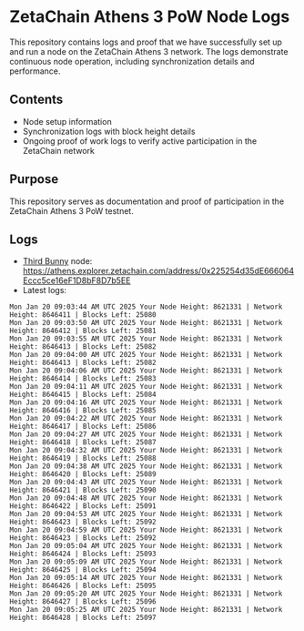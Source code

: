 # ZetaChain Athens 3 PoW Node Logs
This repository contains logs and proof that we have successfully set up and run a node on the ZetaChain Athens 3 network. The logs demonstrate continuous node operation, including synchronization details and performance.

## Contents
- Node setup information
- Synchronization logs with block height details
- Ongoing proof of work logs to verify active participation in the ZetaChain network

## Purpose
This repository serves as documentation and proof of participation in the ZetaChain Athens 3 PoW testnet.

## Logs

- [Third Bunny](https://thirdbunny.xyz/) node: https://athens.explorer.zetachain.com/address/0x225254d35dE666064Eccc5ce16eF1D8bF8D7b5EE
- Latest logs:
```
Mon Jan 20 09:03:44 AM UTC 2025 Your Node Height: 8621331 | Network Height: 8646411 | Blocks Left: 25080
Mon Jan 20 09:03:50 AM UTC 2025 Your Node Height: 8621331 | Network Height: 8646412 | Blocks Left: 25081
Mon Jan 20 09:03:55 AM UTC 2025 Your Node Height: 8621331 | Network Height: 8646413 | Blocks Left: 25082
Mon Jan 20 09:04:00 AM UTC 2025 Your Node Height: 8621331 | Network Height: 8646413 | Blocks Left: 25082
Mon Jan 20 09:04:06 AM UTC 2025 Your Node Height: 8621331 | Network Height: 8646414 | Blocks Left: 25083
Mon Jan 20 09:04:11 AM UTC 2025 Your Node Height: 8621331 | Network Height: 8646415 | Blocks Left: 25084
Mon Jan 20 09:04:16 AM UTC 2025 Your Node Height: 8621331 | Network Height: 8646416 | Blocks Left: 25085
Mon Jan 20 09:04:22 AM UTC 2025 Your Node Height: 8621331 | Network Height: 8646417 | Blocks Left: 25086
Mon Jan 20 09:04:27 AM UTC 2025 Your Node Height: 8621331 | Network Height: 8646418 | Blocks Left: 25087
Mon Jan 20 09:04:32 AM UTC 2025 Your Node Height: 8621331 | Network Height: 8646419 | Blocks Left: 25088
Mon Jan 20 09:04:38 AM UTC 2025 Your Node Height: 8621331 | Network Height: 8646420 | Blocks Left: 25089
Mon Jan 20 09:04:43 AM UTC 2025 Your Node Height: 8621331 | Network Height: 8646421 | Blocks Left: 25090
Mon Jan 20 09:04:48 AM UTC 2025 Your Node Height: 8621331 | Network Height: 8646422 | Blocks Left: 25091
Mon Jan 20 09:04:53 AM UTC 2025 Your Node Height: 8621331 | Network Height: 8646423 | Blocks Left: 25092
Mon Jan 20 09:04:59 AM UTC 2025 Your Node Height: 8621331 | Network Height: 8646423 | Blocks Left: 25092
Mon Jan 20 09:05:04 AM UTC 2025 Your Node Height: 8621331 | Network Height: 8646424 | Blocks Left: 25093
Mon Jan 20 09:05:09 AM UTC 2025 Your Node Height: 8621331 | Network Height: 8646425 | Blocks Left: 25094
Mon Jan 20 09:05:14 AM UTC 2025 Your Node Height: 8621331 | Network Height: 8646426 | Blocks Left: 25095
Mon Jan 20 09:05:20 AM UTC 2025 Your Node Height: 8621331 | Network Height: 8646427 | Blocks Left: 25096
Mon Jan 20 09:05:25 AM UTC 2025 Your Node Height: 8621331 | Network Height: 8646428 | Blocks Left: 25097
```

